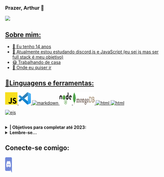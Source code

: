 ### Prazer, Arthur 👋

<div>
  <a href="https://github.com/Strike21">
  <img height="180em" src="https://github-readme-stats.vercel.app/api?username=Strike21&show_icons=true&theme=dracula&include_all_commits=true&count_private=true"/>

<div>

## Sobre mim:

- 👦 Eu tenho 14 anos
- 🌱 Atualmente estou estudando discord.js e JavaScript (eu sei js mas ser full stack é meu objetivo)
- 😷  Trabalhando de casa
- 📍 Onde eu quiser ir



## 🔨Linguagens e ferramentas:


<p align="left">
<a href="https://developer.mozilla.org/en-US/docs/Web/JavaScript" target="_blank"> <img src="https://raw.githubusercontent.com/DiogoMarques2003/DiogoMarques2003/b931474e37b6cc318a15c243804ad4bc4b9bd441/.github/logos/javascript.svg" alt="javascript" width="40" height="40"/> </a> 
<a href="https://www.lua.org/docs.html" target="_blank"> 
<a href="https://code.visualstudio.com/" target="_blank"> <img src="https://raw.githubusercontent.com/DiogoMarques2003/DiogoMarques2003/b931474e37b6cc318a15c243804ad4bc4b9bd441/.github/logos/visual-studio-code.svg" alt="vscode" width="40" height="40"/> </a> 
<a href="https://www.markdownguide.org/"  target="_blank"> <img src="https://upload.wikimedia.org/wikipedia/commons/thumb/4/48/Markdown-mark.svg/1280px-Markdown-mark.svg.png" alt="markdown" width="40" height=""/> </a>
<a href="https://nodejs.org" target="_blank"> <img src="https://raw.githubusercontent.com/DiogoMarques2003/DiogoMarques2003/b931474e37b6cc318a15c243804ad4bc4b9bd441/.github/logos/nodejs.svg" alt="nodejs" width="40" height="40"/> </a> 
<a href="https://docs.mongodb.com/" target="_blank"> <img src="https://raw.githubusercontent.com/DiogoMarques2003/DiogoMarques2003/b931474e37b6cc318a15c243804ad4bc4b9bd441/.github/logos/mongodb.svg" alt="mongoDB" width="70" height="40"/> </a>
<a href="https://developer.mozilla.org/pt-BR/docs/Web/HTML" target="_blank"> <img src="https://www.w3.org/html/logo/downloads/HTML5_Badge_512.png" alt="html" width="" height="30"/> </a>
<a href="https://developer.mozilla.org/pt-BR/docs/Web/CSS" target="_blank"> <img src="http://monarchtechnologiesinc.com/assets/images/icons/technologies/logo-css3.png" alt="html" width="" height="38"/> </a>
</p>
<a href="https://ejs.co/" target="_blank"> <img src="https://cdn.icon-icons.com/icons2/2107/PNG/512/file_type_ejs_icon_130626.png" alt="ejs" width="" height="38"/> </a>
</p>
<br>

<details>
    <summary> <b>| Objetivos para completar até 2023:</b></summary>
    <h3> • Tecnologias:</h3>
    <ul>
        <li>[x] - JavaScript e Node 📦</li>
        <li>[x] - MongoDB 🍃</li>
        <li>[x] - Html e css 💻</li>
        <li>[ ] - Firebase 🔥</li>
        <li>[ ] - PHP 🐘</li>
        <li>[ ] - Java ☕</li>
        <li>[ ] - React ⚛(estudando)</li>
    </ul>
</details>

<details>
    <summary><b>Lembre-se...</b></summary>
    https://www.youtube.com/watch?v=lBikGgW8ZRs 👀 
</details>
  
## Conecte-se comigo:
[<img align="left" alt="Strike21 | Discord" width="22px" src="https://raw.githubusercontent.com/DiogoMarques2003/DiogoMarques2003/b931474e37b6cc318a15c243804ad4bc4b9bd441/.github/logos/discord.svg" width="50" height="50" />][discord]


  [discord]: https://discord.com/users/824940190673534976
  
